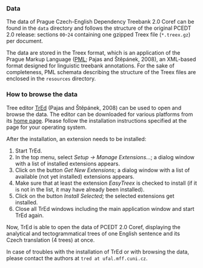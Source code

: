 ### Data

The data of Prague Czech-English Dependency Treebank 2.0 Coref can be found in the `data` directory and follows
the structure of the original PCEDT 2.0 release: sections `00`-`24` containing one gzipped Treex file (`*.treex.gz`)
per document.

The data are stored in the Treex format, which is an application of the Prague Markup Language 
([PML](http://ufal.mff.cuni.cz/jazz/PML/index_en.html); Pajas and Štěpánek, 2008),
an XML-based format designed for linguistic treebank annotations. For the sake of completeness, PML schemata describing 
the structure of the Treex files are enclosed in the `resources` directory.

### How to browse the data

Tree editor [TrEd](http://ufal.mff.cuni.cz/tred) (Pajas and Štěpánek, 2008) can be used to open and browse the data. 
The editor can be downloaded for various platforms from its [home page](http://ufal.mff.cuni.cz/tred).
Please follow the installation instructions specified at the page for your operating system.

After the installation, an extension needs to be installed:

1. Start TrEd.
2. In the top menu, select *Setup -> Manage Extensions...*; a dialog window with a list of installed extensions appears.
3. Click on the button *Get New Extensions*; a dialog window with a list of available (not yet installed) extensions appears.
4. Make sure that at least the extension *EasyTreex* is checked to install (if it is not in the list, it may have already been installed).
5. Click on the button *Install Selected*; the selected extensions get installed.
6. Close all TrEd windows including the main application window and start TrEd again.

Now, TrEd is able to open the data of PCEDT 2.0 Coref, displaying the analytical and tectogrammatical trees
of one English sentence and its Czech translation (4 trees) at once.

In case of troubles with the installation of TrEd or with browsing the data, please contact the authors at `tred at ufal.mff.cuni.cz`.
